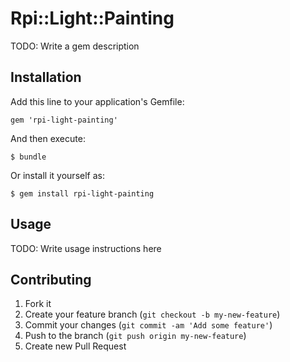 # Rpi::Light::Painting

TODO: Write a gem description

## Installation

Add this line to your application's Gemfile:

    gem 'rpi-light-painting'

And then execute:

    $ bundle

Or install it yourself as:

    $ gem install rpi-light-painting

## Usage

TODO: Write usage instructions here

## Contributing

1. Fork it
2. Create your feature branch (`git checkout -b my-new-feature`)
3. Commit your changes (`git commit -am 'Add some feature'`)
4. Push to the branch (`git push origin my-new-feature`)
5. Create new Pull Request
